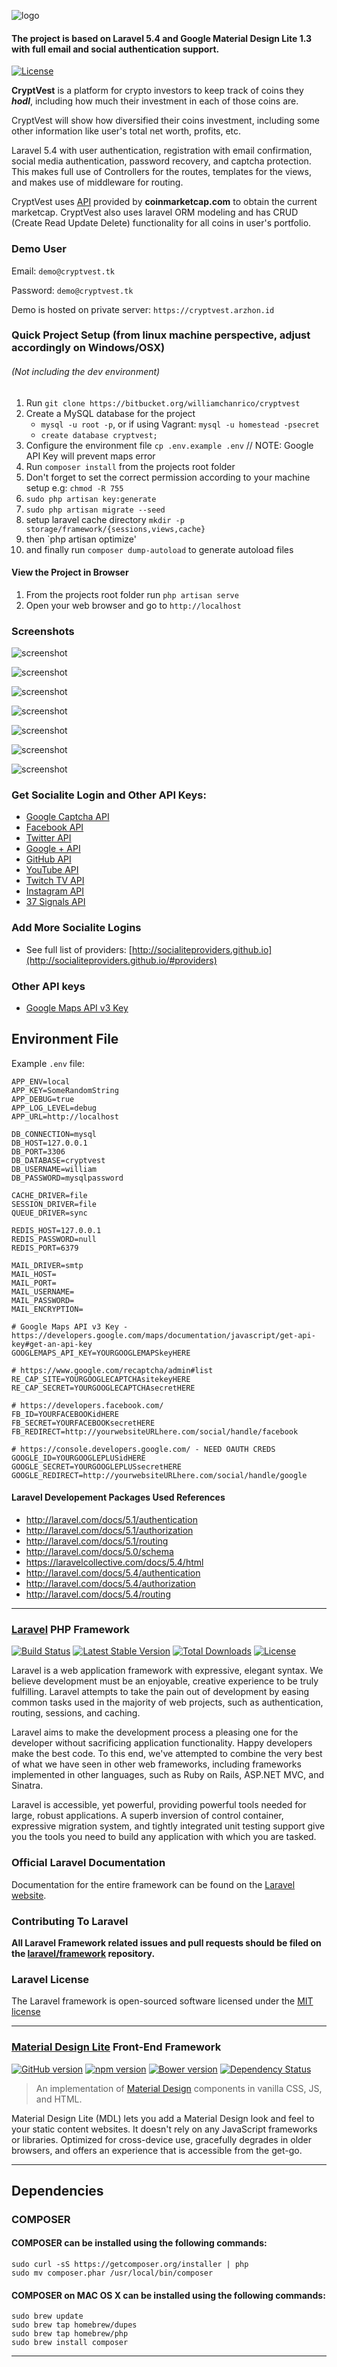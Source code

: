 ![logo](https://bytebucket.org/williamchanrico/cryptvest/raw/58dcccfc184c41bd54b9c16fd65bf5223af2b5b4/non-laravel-files/logo/logo.png?token=7aa6cdd21024b877a6955ef535e451b17a2663be)

#### The project is based on Laravel 5.4 and Google Material Design Lite 1.3 with full email and social authentication support.

[![License](http://jeremykenedy.com/license-mit.svg)](https://raw.githubusercontent.com/jeremykenedy/laravel-material-design/master/LICENSE) 

**CryptVest** is a platform for crypto investors to keep track of coins they ***hodl***, including how much their investment in each of those coins are. 

CryptVest will show how diversified their coins investment, including some other information like user's total net worth, profits, etc.

Laravel 5.4 with user authentication, registration with email confirmation, social media authentication, password recovery, and captcha protection. This makes full use of Controllers for the routes, templates for the views, and makes use of middleware for routing.

CryptVest uses [API](https://coinmarketcap.com/api/) provided by **coinmarketcap.com** to obtain the current marketcap. CryptVest also uses laravel ORM modeling and has CRUD (Create Read Update Delete) functionality for all coins in user's portfolio.

### Demo User
Email: ```demo@cryptvest.tk```

Password: ```demo@cryptvest.tk```

Demo is hosted on private server: ```https://cryptvest.arzhon.id```

### Quick Project Setup (from linux machine perspective, adjust accordingly on Windows/OSX)
###### (Not including the dev environment)
1. Run `git clone https://bitbucket.org/williamchanrico/cryptvest`
2. Create a MySQL database for the project
    * ```mysql -u root -p```, or if using Vagrant: ```mysql -u homestead -psecret```
    * ```create database cryptvest;```
3. Configure the environment file `cp .env.example .env` // NOTE: Google API Key will prevent maps error
4. Run `composer install` from the projects root folder
5. Don't forget to set the correct permission according to your machine setup e.g: `chmod -R 755`
6. `sudo php artisan key:generate`
7. `sudo php artisan migrate --seed`
8. setup laravel cache directory `mkdir -p storage/framework/{sessions,views,cache}`
9. then `php artisan optimize'
10. and finally run `composer dump-autoload` to generate autoload files

#### View the Project in Browser
1. From the projects root folder run `php artisan serve`
2. Open your web browser and go to `http://localhost`

### Screenshots
![screenshot](https://bytebucket.org/williamchanrico/cryptvest/raw/bae24156983f2f6874d0a006e506adbd6475badc/non-laravel-files/screenshots/screenshot1.png?token=90998bf2750b8fb43b8570f246f72987f55dcab1)

![screenshot](https://bytebucket.org/williamchanrico/cryptvest/raw/bae24156983f2f6874d0a006e506adbd6475badc/non-laravel-files/screenshots/screenshot2.png?token=d35abb157a487166bc3435d6764634f84e8a85d0)

![screenshot](https://bytebucket.org/williamchanrico/cryptvest/raw/bae24156983f2f6874d0a006e506adbd6475badc/non-laravel-files/screenshots/screenshot3.png?token=b2c589fe89c6a6fbeb078b36968141fd9d92cc71)

![screenshot](https://bytebucket.org/williamchanrico/cryptvest/raw/bae24156983f2f6874d0a006e506adbd6475badc/non-laravel-files/screenshots/screenshot4.png?token=70fd90590f0237233847a16e5e623b5ccff4efa8)

![screenshot](https://bytebucket.org/williamchanrico/cryptvest/raw/bae24156983f2f6874d0a006e506adbd6475badc/non-laravel-files/screenshots/screenshot5.png?token=23ff79430d6b58b293e17ad619235c864a79c33c)

![screenshot](https://bytebucket.org/williamchanrico/cryptvest/raw/bae24156983f2f6874d0a006e506adbd6475badc/non-laravel-files/screenshots/screenshot6.png?token=5d380cffafb3e75efa129682fe0bc587d1c2f762)

![screenshot](https://bytebucket.org/williamchanrico/cryptvest/raw/bae24156983f2f6874d0a006e506adbd6475badc/non-laravel-files/screenshots/screenshot7.png?token=61f184816813e2ef92f3eb98df78184181302171)

### Get Socialite Login and Other API Keys:
* [Google Captcha API](https://www.google.com/recaptcha/admin#list)
* [Facebook API](https://developers.facebook.com/)
* [Twitter API](https://apps.twitter.com/)
* [Google &plus; API](https://console.developers.google.com/)
* [GitHub API](https://github.com/settings/applications/new)
* [YouTube API](https://developers.google.com/youtube/v3/getting-started)
* [Twitch TV API](http://www.twitch.tv/kraken/oauth2/clients/new)
* [Instagram API](https://instagram.com/developer/register/)
* [37 Signals API](https://github.com/basecamp/basecamp-classic-api)

### Add More Socialite Logins
* See full list of providers: [http://socialiteproviders.github.io](http://socialiteproviders.github.io/#providers)

### Other API keys
* [Google Maps API v3 Key](https://developers.google.com/maps/documentation/javascript/get-api-key#get-an-api-key)

## Environment File

Example `.env` file:
```
APP_ENV=local
APP_KEY=SomeRandomString
APP_DEBUG=true
APP_LOG_LEVEL=debug
APP_URL=http://localhost

DB_CONNECTION=mysql
DB_HOST=127.0.0.1
DB_PORT=3306
DB_DATABASE=cryptvest
DB_USERNAME=william
DB_PASSWORD=mysqlpassword

CACHE_DRIVER=file
SESSION_DRIVER=file
QUEUE_DRIVER=sync

REDIS_HOST=127.0.0.1
REDIS_PASSWORD=null
REDIS_PORT=6379

MAIL_DRIVER=smtp
MAIL_HOST=
MAIL_PORT=
MAIL_USERNAME=
MAIL_PASSWORD=
MAIL_ENCRYPTION=

# Google Maps API v3 Key - https://developers.google.com/maps/documentation/javascript/get-api-key#get-an-api-key
GOOGLEMAPS_API_KEY=YOURGOOGLEMAPSkeyHERE

# https://www.google.com/recaptcha/admin#list
RE_CAP_SITE=YOURGOOGLECAPTCHAsitekeyHERE
RE_CAP_SECRET=YOURGOOGLECAPTCHAsecretHERE

# https://developers.facebook.com/
FB_ID=YOURFACEBOOKidHERE
FB_SECRET=YOURFACEBOOKsecretHERE
FB_REDIRECT=http://yourwebsiteURLhere.com/social/handle/facebook

# https://console.developers.google.com/ - NEED OAUTH CREDS
GOOGLE_ID=YOURGOOGLEPLUSidHERE
GOOGLE_SECRET=YOURGOOGLEPLUSsecretHERE
GOOGLE_REDIRECT=http://yourwebsiteURLhere.com/social/handle/google
```

#### Laravel Developement Packages Used References
* http://laravel.com/docs/5.1/authentication
* http://laravel.com/docs/5.1/authorization
* http://laravel.com/docs/5.1/routing
* http://laravel.com/docs/5.0/schema
* https://laravelcollective.com/docs/5.4/html
* http://laravel.com/docs/5.4/authentication
* http://laravel.com/docs/5.4/authorization
* http://laravel.com/docs/5.4/routing

---

### [Laravel](http://laravel.com/) PHP Framework

[![Build Status](https://travis-ci.org/laravel/framework.png)](https://travis-ci.org/laravel/framework) [![Latest Stable Version](https://poser.pugx.org/laravel/framework/version.png)](https://packagist.org/packages/laravel/framework) [![Total Downloads](https://poser.pugx.org/laravel/framework/d/total.png)](https://packagist.org/packages/laravel/framework) [![License](https://poser.pugx.org/laravel/framework/license.svg)](https://packagist.org/packages/laravel/framework)

Laravel is a web application framework with expressive, elegant syntax. We believe development must be an enjoyable, creative experience to be truly fulfilling. Laravel attempts to take the pain out of development by easing common tasks used in the majority of web projects, such as authentication, routing, sessions, and caching.

Laravel aims to make the development process a pleasing one for the developer without sacrificing application functionality. Happy developers make the best code. To this end, we've attempted to combine the very best of what we have seen in other web frameworks, including frameworks implemented in other languages, such as Ruby on Rails, ASP.NET MVC, and Sinatra.

Laravel is accessible, yet powerful, providing powerful tools needed for large, robust applications. A superb inversion of control container, expressive migration system, and tightly integrated unit testing support give you the tools you need to build any application with which you are tasked.

### Official Laravel Documentation

Documentation for the entire framework can be found on the [Laravel website](http://laravel.com/docs).

### Contributing To Laravel

**All Laravel Framework related issues and pull requests should be filed on the [laravel/framework](http://github.com/laravel/framework) repository.**

### Laravel License

The Laravel framework is open-sourced software licensed under the [MIT license](http://opensource.org/licenses/MIT)

---

### [Material Design Lite](https://getmdl.io/) Front-End Framework

[![GitHub version](https://badge.fury.io/gh/google%2Fmaterial-design-lite.svg)](https://badge.fury.io/gh/google%2Fmaterial-design-lite)
[![npm version](https://badge.fury.io/js/material-design-lite.svg)](https://badge.fury.io/js/material-design-lite)
[![Bower version](https://badge.fury.io/bo/material-design-lite.svg)](https://badge.fury.io/bo/material-design-lite)
[![Dependency Status](https://david-dm.org/google/material-design-lite.svg)](https://david-dm.org/google/material-design-lite)

> An implementation of [Material Design](http://www.google.com/design/spec/material-design/introduction.html)
components in vanilla CSS, JS, and HTML.

Material Design Lite (MDL) lets you add a Material Design look and feel to your
static content websites. It doesn't rely on any JavaScript frameworks or
libraries. Optimized for cross-device use, gracefully degrades in older
browsers, and offers an experience that is accessible from the get-go.

---

## Dependencies

### COMPOSER
#### COMPOSER can be installed using the following commands:
```
sudo curl -sS https://getcomposer.org/installer | php
sudo mv composer.phar /usr/local/bin/composer
```

#### COMPOSER on MAC OS X can be installed using the following commands:
```
sudo brew update
sudo brew tap homebrew/dupes
sudo brew tap homebrew/php
sudo brew install composer
```

---

